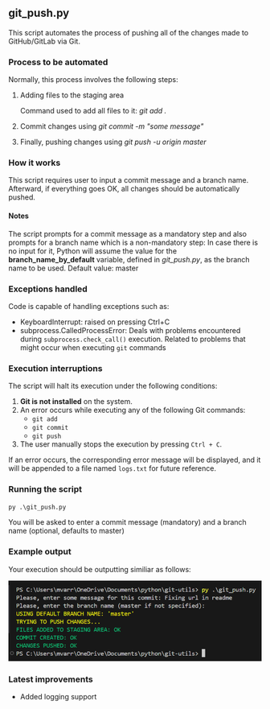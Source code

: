 ## git_push.py

This script automates the process of pushing all of the changes made to GitHub/GitLab via Git. 

### Process to be automated

Normally, this process involves the following steps:

1. Adding files to the staging area
    
    Command used to add all files to it: *git add .*
2. Commit changes using *git commit -m "some message"*
3. Finally, pushing changes using *git push -u origin master*

### How it works

This script requires user to input a commit message and a branch name. Afterward, if everything goes OK, all changes should be automatically pushed.

#### Notes

The script prompts for a commit message as a mandatory step and also prompts for a branch name which is a non-mandatory step: In case there is no input for it, Python will assume the value for the **branch_name_by_default** variable, defined in *git_push.py*, as the branch name to be used. Default value: master

### Exceptions handled

Code is capable of handling exceptions such as:

- KeyboardInterrupt: raised on pressing Ctrl+C
- subprocess.CalledProcessError: Deals with problems encountered during `subprocess.check_call()` execution. Related to problems that might occur when executing `git` commands

### Execution interruptions

The script will halt its execution under the following conditions:
1. **Git is not installed** on the system.
2. An error occurs while executing any of the following Git commands:
   - `git add`
   - `git commit`
   - `git push`
3. The user manually stops the execution by pressing `Ctrl + C`.

If an error occurs, the corresponding error message will be displayed, and it will be appended to a file named `logs.txt` for future reference.
 
### Running the script

```python 
py .\git_push.py
```

You will be asked to enter a commit message (mandatory) and a branch name (optional, defaults to master)

### Example output

Your execution should be outputting similiar as follows:

![alt text](success_output.png)

### Latest improvements

- Added logging support